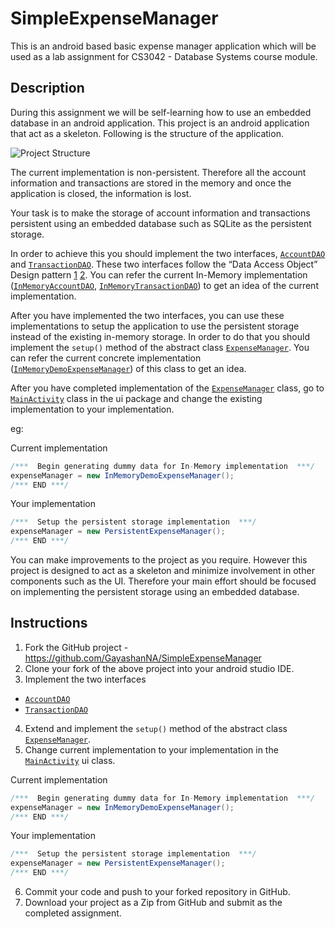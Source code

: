 # SimpleExpenseManager
This is an android based basic expense manager application which will be used as a lab assignment for CS3042 - Database Systems course module.

## Description
During this assignment we will be self-learning how to use an embedded database in an android application. This project is an android application that act as a skeleton. Following is the structure of the application.

![Project Structure](https://www.dropbox.com/s/o4qdezy27exru8h/simpleexpensemanager_project_structure.png)

The current implementation is non-persistent. Therefore all the account information and transactions are stored in the memory and once the application is closed, the information is lost.

Your task is to make the storage of account information and transactions persistent using an embedded database such as SQLite as the persistent storage.

In order to achieve this you should implement the two interfaces, [`AccountDAO`](SimpleExpenseManager/app/src/main/java/lk/ac/mrt/cse/dbs/simpleexpensemanager/data/AccountDAO.java) and [`TransactionDAO`](SimpleExpenseManager/app/src/main/java/lk/ac/mrt/cse/dbs/simpleexpensemanager/data/TransactionDAO.java). These two interfaces follow the “Data Access Object” Design pattern [1](http://www.oracle.com/technetwork/java/dataaccessobject-138824.html) [2](http://www.tutorialspoint.com/design_pattern/data_access_object_pattern.htm). You can refer the current In-Memory implementation ([`InMemoryAccountDAO`](SimpleExpenseManager/app/src/main/java/lk/ac/mrt/cse/dbs/simpleexpensemanager/data/impl/InMemoryAccountDAO.java), [`InMemoryTransactionDAO`](SimpleExpenseManager/app/src/main/java/lk/ac/mrt/cse/dbs/simpleexpensemanager/data/impl/InMemoryTransactionDAO.java)) to get an idea of the current implementation.

After you have implemented the two interfaces, you can use these implementations to setup the application to use the persistent storage instead of the existing in-memory storage. In order to do that you should implement the `setup()` method of the abstract class [`ExpenseManager`](SimpleExpenseManager/app/src/main/java/lk/ac/mrt/cse/dbs/simpleexpensemanager/control/ExpenseManager.java). You can refer the current concrete implementation ([`InMemoryDemoExpenseManager`](SimpleExpenseManager/app/src/main/java/lk/ac/mrt/cse/dbs/simpleexpensemanager/control/InMemoryDemoExpenseManager.java)) of this class to get an idea.

After you have completed implementation of the [`ExpenseManager`](SimpleExpenseManager/app/src/main/java/lk/ac/mrt/cse/dbs/simpleexpensemanager/control/ExpenseManager.java) class, go to [`MainActivity`](SimpleExpenseManager/app/src/main/java/lk/ac/mrt/cse/dbs/simpleexpensemanager/ui/MainActivity.java) class in the ui package and change the existing implementation to your implementation.

eg:

Current implementation
``` Java
/***  Begin generating dummy data for In-Memory implementation  ***/
expenseManager = new InMemoryDemoExpenseManager();
/*** END ***/
```

Your implementation
``` Java
/***  Setup the persistent storage implementation  ***/
expenseManager = new PersistentExpenseManager();
/*** END ***/
```

You can make improvements to the project as you require. However this project is designed to act as a skeleton and minimize involvement in other components such as the UI. Therefore your main effort should be focused on implementing the persistent storage using an embedded database.

## Instructions
1. Fork the GitHub project - https://github.com/GayashanNA/SimpleExpenseManager
2. Clone your fork of the above project into your android studio IDE.
3. Implement the two interfaces
  * [`AccountDAO`](SimpleExpenseManager/app/src/main/java/lk/ac/mrt/cse/dbs/simpleexpensemanager/data/AccountDAO.java)
  * [`TransactionDAO`](SimpleExpenseManager/app/src/main/java/lk/ac/mrt/cse/dbs/simpleexpensemanager/data/TransactionDAO.java)
4. Extend and implement the `setup()` method of the abstract class [`ExpenseManager`](SimpleExpenseManager/app/src/main/java/lk/ac/mrt/cse/dbs/simpleexpensemanager/control/ExpenseManager.java).
5. Change current implementation to your implementation in the [`MainActivity`](SimpleExpenseManager/app/src/main/java/lk/ac/mrt/cse/dbs/simpleexpensemanager/ui/MainActivity.java) ui class.

  Current implementation
  ```Java
  /***  Begin generating dummy data for In-Memory implementation  ***/
  expenseManager = new InMemoryDemoExpenseManager();
  /*** END ***/
  ```
  Your implementation
  ```Java
  /***  Setup the persistent storage implementation  ***/
  expenseManager = new PersistentExpenseManager();
  /*** END ***/
  ```
6. Commit your code and push to your forked repository in GitHub.
7. Download your project as a Zip from GitHub and submit as the completed assignment.

